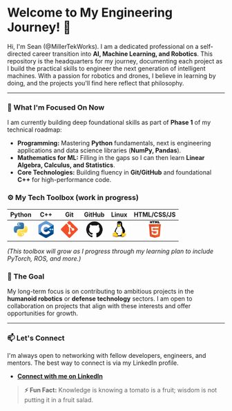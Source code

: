# Welcome to My Engineering Journey! 👋

Hi, I'm Sean (@MillerTekWorks). I am a dedicated professional on a self-directed career transition into **AI, Machine Learning, and Robotics**. This repository is the headquarters for my journey, documenting each project as I build the practical skills to engineer the next generation of intelligent machines. With a passion for robotics and drones, I believe in learning by doing, and the projects you'll find here reflect that philosophy.

---

### 🌱 What I'm Focused On Now

I am currently building deep foundational skills as part of **Phase 1** of my technical roadmap:

* **Programming:** Mastering **Python** fundamentals, next is engineering applications and data science libraries (**NumPy, Pandas**).
* **Mathematics for ML:** Filling in the gaps so I can then learn **Linear Algebra, Calculus, and Statistics**.
* **Core Technologies:** Building fluency in **Git/GitHub** and foundational **C++** for high-performance code.

### ⚙️ My Tech Toolbox (work in progress)

| Python | C++ | Git | GitHub | Linux | HTML/CSS/JS |
| :---: | :---: | :---: | :---: | :---: | :---: |
| <img src="https://raw.githubusercontent.com/devicons/devicon/master/icons/python/python-original.svg" alt="Python" width="40" height="40"/> | <img src="https://raw.githubusercontent.com/devicons/devicon/master/icons/cplusplus/cplusplus-original.svg" alt="C++" width="40" height="40"/> | <img src="https://raw.githubusercontent.com/devicons/devicon/master/icons/git/git-original.svg" alt="Git" width="40" height="40"/> | <img src="https://raw.githubusercontent.com/devicons/devicon/master/icons/github/github-original.svg" alt="GitHub" width="40" height="40"/> | <img src="https://raw.githubusercontent.com/devicons/devicon/master/icons/linux/linux-original.svg" alt="Linux" width="40" height="40"/> | <img src="https://raw.githubusercontent.com/devicons/devicon/master/icons/html5/html5-original-wordmark.svg" alt="HTML" width="40" height="40"/> |

*(This toolbox will grow as I progress through my learning plan to include PyTorch, ROS, and more.)*

### 🎯 The Goal

My long-term focus is on contributing to ambitious projects in the **humanoid robotics** or **defense technology** sectors. I am open to collaboration on projects that align with these interests and offer opportunities for growth.

---

### 📫 Let's Connect

I'm always open to networking with fellow developers, engineers, and mentors. The best way to connect is via my LinkedIn profile.

* **[Connect with me on LinkedIn](https://www.linkedin.com/in/the-seanmiller/)**

> **⚡ Fun Fact:** Knowledge is knowing a tomato is a fruit; wisdom is not putting it in a fruit salad.
